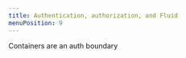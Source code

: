 ```yaml
---
title: Authentication, authorization, and Fluid
menuPosition: 9
---
```


Containers are an auth boundary
